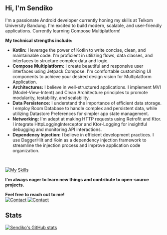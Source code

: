##  Hi, I'm Sendiko

I'm a passionate Android developer currently honing my skills at Telkom University Bandung. I'm excited to build modern, scalable, and user-friendly applications. Currently learning Compose Multiplatform!

**My technical strengths include:**
* **Kotlin:** I leverage the power of Kotlin to write concise, clean, and maintainable code. I'm proficient in utilizing flows, data classes, and interfaces to structure complex data and logic.
* **Compose Multiplatform:** I create beautiful and responsive user interfaces using Jetpack Compose. I'm comfortable customizing UI components to achieve your desired design vision for Multiplatform Application.
* **Architectures:** I believe in well-structured applications. I implement MVI (Model-View-Intent) and Clean Architecture principles to promote modularity, testability, and scalability.
* **Data Persistence:** I understand the importance of efficient data storage. I employ Room Database to handle complex and persistent data, while utilizing Datastore Preferences for simpler app state management.
* **Networking:** I'm adept at making HTTP requests using Retrofit and Ktor. I integrate HttpLoggingInterceptor and Ktor-Logging for insightful debugging and monitoring API interactions.
* **Dependency Injection:** I believe in efficient development practices. I use DaggerHilt and Koin as a dependency injection framework to streamline the injection process and improve application code organization.
<br>

[![My Skills](https://skillicons.dev/icons?i=androidstudio,gradle,kotlin,git,postman&theme=dark)]()
<br>

**I'm always eager to learn new things and contribute to open-source projects.**

**Feel free to reach out to me!**
<br> 
[![Contact](https://skillicons.dev/icons?i=gmail)](mailto:rizkysendiko7@gmail.com) [![Contact](https://skillicons.dev/icons?i=instagram)](https://instagram.com/sendiko__
) 

Stats
---
[![Sendiko's GitHub stats](https://github-readme-stats.vercel.app/api?username=Sendiko&layout=compact&theme=radical)](https://github.com/anuraghazra/github-readme-stats)
<!---
Sendiko/Sendiko is a ✨ special ✨ repository because its `README.md` (this file) appears on your GitHub profile.
You can click the Preview link to take a look at your changes.
--->
